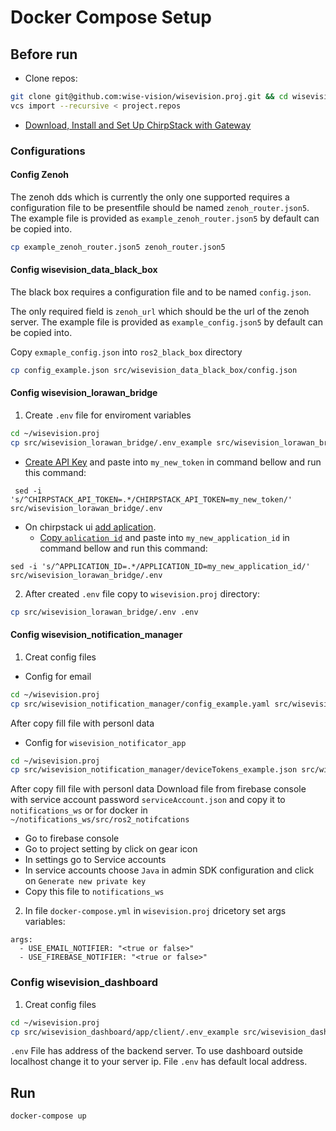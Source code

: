 # Docker Compose Setup
## Before run
- Clone repos:
``` bash
git clone git@github.com:wise-vision/wisevision.proj.git && cd wisevision.proj
vcs import --recursive < project.repos
```
- [Download, Install and Set Up ChirpStack with Gateway](docs/set_up_chirpstack.md)
### Configurations

#### Config Zenoh 

The zenoh dds which is currently the only one supported requires a configuration file to be presentfile should be named `zenoh_router.json5`. The example file is provided as `example_zenoh_router.json5` by default can be copied into.

``` bash
cp example_zenoh_router.json5 zenoh_router.json5
```

#### Config wisevision_data_black_box

The black box requires a configuration file and to be named `config.json`. 

The only required field is `zenoh_url` which should be the url of the zenoh server.  The example file is provided as `example_config.json5` by default can be copied into.

Copy `exmaple_config.json` into `ros2_black_box` directory
``` bash
cp config_example.json src/wisevision_data_black_box/config.json
```
#### Config wisevision_lorawan_bridge
1. Create `.env` file for enviroment variables
``` bash
cd ~/wisevision.proj
cp src/wisevision_lorawan_bridge/.env_example src/wisevision_lorawan_bridge/.env
```
 - [Create API Key](docs/set_up_chirpstack.md#how-to-create-api-key) and paste into `my_new_token` in command bellow and run this command:
```
 sed -i 's/^CHIRPSTACK_API_TOKEN=.*/CHIRPSTACK_API_TOKEN=my_new_token/' src/wisevision_lorawan_bridge/.env
 ```
 - On chirpstack ui [add aplication](docs/set_up_chirpstack.md#how-to-create-application).
   - [Copy `aplication id`](docs/set_up_chirpstack.md#how-to-get-application-id) and paste into `my_new_application_id` in command bellow and run this command:
  ```
  sed -i 's/^APPLICATION_ID=.*/APPLICATION_ID=my_new_application_id/' src/wisevision_lorawan_bridge/.env
  ```
2. After created `.env` file copy to `wisevision.proj` directory:
```bash
cp src/wisevision_lorawan_bridge/.env .env
```
#### Config wisevision_notification_manager
1. Creat config files
- Config for email
``` bash
cd ~/wisevision.proj 
cp src/wisevision_notification_manager/config_example.yaml src/wisevision_notification_manager/config_email.yaml
```
After copy fill file with personl data
- Config for `wisevision_notificator_app`
``` bash
cd ~/wisevision.proj 
cp src/wisevision_notification_manager/deviceTokens_example.json src/wisevision_notification_manager/deviceTokens.json
```
After copy fill file with personl data
Download file from firebase console with service account password `serviceAccount.json` and copy it to `notifications_ws` or for docker in `~/notifications_ws/src/ros2_notifcations`
* Go to firebase console
* Go to project setting by click on gear icon
* In settings go to Service accounts
* In service accounts choose `Java` in admin SDK configuration and click on `Generate new private key`
* Copy this file to `notifications_ws`
2. In file `docker-compose.yml` in `wisevision.proj` dricetory set args variables:
```docker-compose
args:
  - USE_EMAIL_NOTIFIER: "<true or false>"
  - USE_FIREBASE_NOTIFIER: "<true or false>"
```

### Config wisevision_dashboard
1. Creat config files
``` bash
cd ~/wisevision.proj 
cp src/wisevision_dashboard/app/client/.env_example src/wisevision_dashboard/app/client/.env
```
`.env` File has address of the backend server. To use dashboard outside localhost change it to your server ip. File `.env` has default local address.

## Run

``` bash
docker-compose up
```
